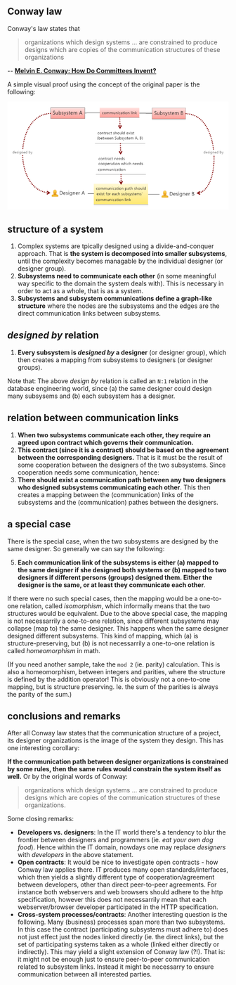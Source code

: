 Conway law
--

Conway's law states that

> organizations which design systems ... are constrained to produce designs which are copies of the communication structures of these organizations

-- **[Melvin E. Conway: How Do Committees Invent?](http://www.melconway.com/Home/Committees_Paper.html)**

A simple visual proof using the concept of the original paper is the following:

![](conway_law.png)

structure of a system
--

1. Complex systems are tpically designed using a divide-and-conquer approach. That is **the system is decomposed into smaller subsystems**, until the complexity becomes managable by the individual designer (or designer group).
2. **Subsystems need to communicate each other** (in some meaningful way specific to the domain the system deals with). This is necessary in order to act as a whole, that is as a system.
3. **Subsystems and subsystem communications define a graph-like structure** where the nodes are the subsystems and the edges are the direct communication links between subsystems. 

*designed by* relation
--

1. **Every subsystem is *designed by* a designer** (or designer group), which then creates a mapping from subsystems to designers (or designer groups). 

Note that: The above *design by* relation is called an `N:1` relation in the database engineering world, since (a) the same designer could design many subsysems and (b) each subsystem has a designer.

relation between communication links
--

1. **When two subsystems communicate each other, they require an agreed upon contract which governs their communication.** 
2. **This contract (since it is a contract) should be based on the agreement between the corresponding designers.** That is it must be the result of some cooperation between the designers of the two subsystems. Since cooperation needs some communication, hence: 
3. **There should exist a communication path between any two designers who designed subsystems communicating each other**. This then creates a mapping between the (communication) links of the subsystems and the (communication) pathes between the designers. 

a special case
--

There is the special case, when the two subsystems are designed by the same designer. So generally we can say the following:

5. **Each communication link of the subsystems is either (a) mapped to the same designer if she designed both systems or (b) mapped to two designers if different persons (groups) designed them. Either the designer is the same, or at least they communicate each other**.

If there were no such special cases, then the mapping would be a one-to-one relation, called *isomorphism*, which informally means that the two structures would be equivalent. Due to the above special case, the mapping is not necessarrily a one-to-one relation, since different subsystems may collapse (map to) the same designer. This happens when the same designer designed different subsystems. This kind of mapping, which (a) is structure-preserving, but (b) is not necessarrily a one-to-one relation is called *homeomorphism* in math. 

(If you need another sample, take the `mod 2` (ie. parity) calculation. This is also a homeomorphism, between integers and parities, where the structure is defined by the addition operator! This is obviously not a one-to-one mapping, but is structure preserving. Ie. the sum of the parities is always the parity of the sum.)


conclusions and remarks
--

After all Conway law states that the communication structure of a project, its designer organizations is the image of the system they design. This has one interesting corollary:

**If the communication path between designer organizations is constrained by some rules, then the same rules would constrain the system itself as well.** Or by  the original words of Conway:

> organizations which design systems ... are constrained to produce designs which are copies of the communication structures of these organizations. 

Some closing remarks: 

* **Developers vs. designers**: In the IT world there's a tendency to blur the frontier between designers and programmers (ie. *eat your own dog food*). Hence within the IT domain, nowdays one may replace *designers* with *developers* in the above statement.
* **Open contracts**: It would be nice to investigate open contracts - how Conway law applies there. IT produces many open standards/interfaces, which then yields a slightly  different type of cooperation/agreement between developers, other than  direct peer-to-peer agreements. For instance both webservers and web browsers  should adhere to the http specification, however this does not necessarrily mean that each webserver/browser developer participated in the HTTP specification.
* **Cross-system processes/contracts**: Another interesting question is the following. Many (business) processes span more than two subsystems. In this case the contract (participating subsystems must adhere to) does not just effect just the nodes linked directly (ie. the direct links), but the set of participating systems taken as a whole (linked either directly or indirectly). This may yield a slight extension of Conway law (?!). That is: it might not be enough just to ensure peer-to-peer communication related to subsystem links. Instead it might be necessarry to ensure communication between all interested parties.
  

